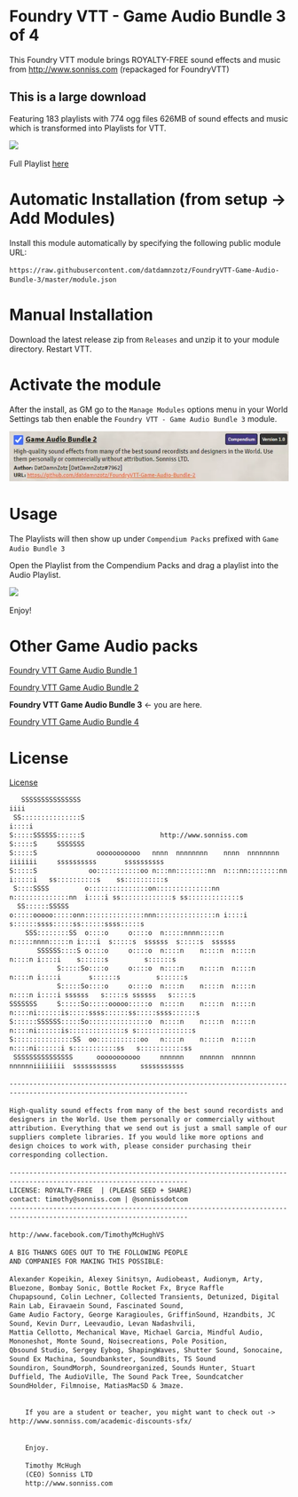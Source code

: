# Foundry VTT - Game Audio Bundle 3 of 4

This Foundry VTT module brings ROYALTY-FREE sound effects and music from http://www.sonniss.com
(repackaged for FoundryVTT)

## This is a large download
Featuring 183 playlists with 774 ogg files 626MB of sound effects and music which is transformed into Playlists for VTT.

![](img/lists.gif?raw=true)

Full Playlist [here](playlists.txt)

# Automatic Installation (from setup -> Add Modules)

Install this module automatically by specifying the following public module URL:

`https://raw.githubusercontent.com/datdamnzotz/FoundryVTT-Game-Audio-Bundle-3/master/module.json`

# Manual Installation

Download the latest release zip from `Releases` and unzip it to your module directory.  Restart VTT.

# Activate the module
After the install, as GM go to the `Manage Modules` options menu in your World Settings tab then enable the `Foundry VTT - Game Audio Bundle 3` module.

![](img/managemodules.png?raw=true)

# Usage

The Playlists will then show up under `Compendium Packs` prefixed with `Game Audio Bundle 3`

Open the Playlist from the Compendium Packs and drag a playlist into the Audio Playlist.

![](img/drag.gif?raw=true)

Enjoy!

# Other Game Audio packs

[Foundry VTT Game Audio Bundle 1](https://github.com/datdamnzotz/FoundryVTT-Game-Audio-Bundle-1)

[Foundry VTT Game Audio Bundle 2](https://github.com/datdamnzotz/FoundryVTT-Game-Audio-Bundle-2)

**Foundry VTT Game Audio Bundle 3** <- you are here.

[Foundry VTT Game Audio Bundle 4](https://github.com/datdamnzotz/FoundryVTT-Game-Audio-Bundle-4)

# License
[License](Licensing.pdf)

	
	   SSSSSSSSSSSSSSS                                                        iiii                                    
	 SS:::::::::::::::S                                                      i::::i                         
	S:::::SSSSSS::::::S                   http://www.sonniss.com                                      
	S:::::S     SSSSSSS                                                                                               
	S:::::S               ooooooooooo   nnnn  nnnnnnnn    nnnn  nnnnnnnn    iiiiiii     ssssssssss       ssssssssss   
	S:::::S             oo:::::::::::oo n:::nn::::::::nn  n:::nn::::::::nn  i:::::i   ss::::::::::s    ss::::::::::s  
	 S::::SSSS         o:::::::::::::::on::::::::::::::nn n::::::::::::::nn  i::::i ss:::::::::::::s ss:::::::::::::s 
	  SS::::::SSSSS    o:::::ooooo:::::onn:::::::::::::::nnn:::::::::::::::n i::::i s::::::ssss:::::ss::::::ssss:::::s
	    SSS::::::::SS  o::::o     o::::o  n:::::nnnn:::::n  n:::::nnnn:::::n i::::i  s:::::s  ssssss  s:::::s  ssssss 
	       SSSSSS::::S o::::o     o::::o  n::::n    n::::n  n::::n    n::::n i::::i    s::::::s         s::::::s      
	            S:::::So::::o     o::::o  n::::n    n::::n  n::::n    n::::n i::::i       s::::::s         s::::::s   
	            S:::::So::::o     o::::o  n::::n    n::::n  n::::n    n::::n i::::i ssssss   s:::::s ssssss   s:::::s 
	SSSSSSS     S:::::So:::::ooooo:::::o  n::::n    n::::n  n::::n    n::::ni::::::is:::::ssss::::::ss:::::ssss::::::s
	S::::::SSSSSS:::::So:::::::::::::::o  n::::n    n::::n  n::::n    n::::ni::::::is::::::::::::::s s::::::::::::::s 
	S:::::::::::::::SS  oo:::::::::::oo   n::::n    n::::n  n::::n    n::::ni::::::i s:::::::::::ss   s:::::::::::ss  
	 SSSSSSSSSSSSSSS      ooooooooooo     nnnnnn    nnnnnn  nnnnnn    nnnnnniiiiiiii  sssssssssss      sssssssssss    

	-------------------------------------------------------------------------------------------------------------------			   
	
	High-quality sound effects from many of the best sound recordists and designers in the World. Use them personally or commercially without attribution. Everything that we send out is just a small sample of our suppliers complete libraries. If you would like more options and design choices to work with, please consider purchasing their corresponding collection.
	
	-------------------------------------------------------------------------------------------------------------------
	LICENSE: ROYALTY-FREE  | (PLEASE SEED + SHARE)    	              contact: timothy@sonniss.com | @sonnissdotcom
	-------------------------------------------------------------------------------------------------------------------
                                                                                    http://www.facebook.com/TimothyMcHughVS
	
	A BIG THANKS GOES OUT TO THE FOLLOWING PEOPLE
	AND COMPANIES FOR MAKING THIS POSSIBLE:

	Alexander Kopeikin, Alexey Sinitsyn, Audiobeast, Audionym, Arty, Bluezone, Bombay Sonic, Bottle Rocket Fx, Bryce Raffle
	Chupapsound, Colin Lechner, Collected Transients, Detunized, Digital Rain Lab, Eiravaein Sound, Fascinated Sound,
	Game Audio Factory, George Karagioules, GriffinSound, Hzandbits, JC Sound, Kevin Durr, Leevaudio, Levan Nadashvili,
	Mattia Cellotto, Mechanical Wave, Michael Garcia, Mindful Audio, Mononeshot, Monte Sound, Noisecreations, Pole Position, 
	Qbsound Studio, Sergey Eybog, ShapingWaves, Shutter Sound, Sonocaine, Sound Ex Machina, Soundbankster, SoundBits, TS Sound
	Soundiron, SoundMorph, Soundreorganized, Sounds Hunter, Stuart Duffield, The AudioVille, The Sound Pack Tree, Soundcatcher
	SoundHolder, Filmnoise, MatiasMacSD & 3maze.


        If you are a student or teacher, you might want to check out -> http://www.sonniss.com/academic-discounts-sfx/

        
        Enjoy. 
        
        Timothy McHugh
        (CEO) Sonniss LTD
        http://www.sonniss.com